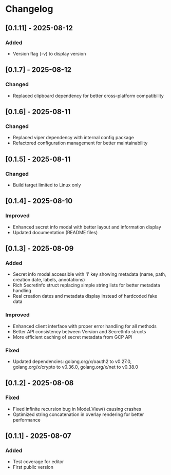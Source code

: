 # Changelog

## [0.1.11] - 2025-08-12

### Added
- Version flag (-v) to display version

## [0.1.7] - 2025-08-12

### Changed
- Replaced clipboard dependency for better cross-platform compatibility

## [0.1.6] - 2025-08-11

### Changed
- Replaced viper dependency with internal config package
- Refactored configuration management for better maintainability

## [0.1.5] - 2025-08-11

### Changed
- Build target limited to Linux only

## [0.1.4] - 2025-08-10

### Improved
- Enhanced secret info modal with better layout and information display
- Updated documentation (README files)

## [0.1.3] - 2025-08-09

### Added
- Secret info modal accessible with 'i' key showing metadata (name, path, creation date, labels, annotations)
- Rich SecretInfo struct replacing simple string lists for better metadata handling
- Real creation dates and metadata display instead of hardcoded fake data

### Improved
- Enhanced client interface with proper error handling for all methods
- Better API consistency between Version and SecretInfo structs
- More efficient caching of secret metadata from GCP API

### Fixed
- Updated dependencies: golang.org/x/oauth2 to v0.27.0, golang.org/x/crypto to v0.36.0, golang.org/x/net to v0.38.0

## [0.1.2] - 2025-08-08

### Fixed
- Fixed infinite recursion bug in Model.View() causing crashes
- Optimized string concatenation in overlay rendering for better performance

## [0.1.1] - 2025-08-07

### Added
- Test coverage for editor
- First public version
